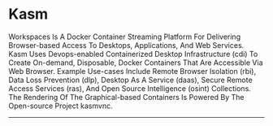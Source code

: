 # Kasm

Workspaces Is A Docker Container Streaming Platform For Delivering Browser-based Access To Desktops, Applications, And Web Services. Kasm Uses Devops-enabled Containerized Desktop Infrastructure (cdi) To Create On-demand, Disposable, Docker Containers That Are Accessible Via Web Browser. Example Use-cases Include Remote Browser Isolation (rbi), Data Loss Prevention (dlp), Desktop As A Service (daas), Secure Remote Access Services (ras), And Open Source Intelligence (osint) Collections. The Rendering Of The Graphical-based Containers Is Powered By The Open-source Project kasmvnc.

---